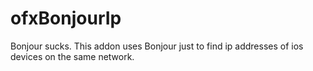 ofxBonjourIp
============

Bonjour sucks. This addon uses Bonjour just to find ip addresses of ios devices on the same network.
